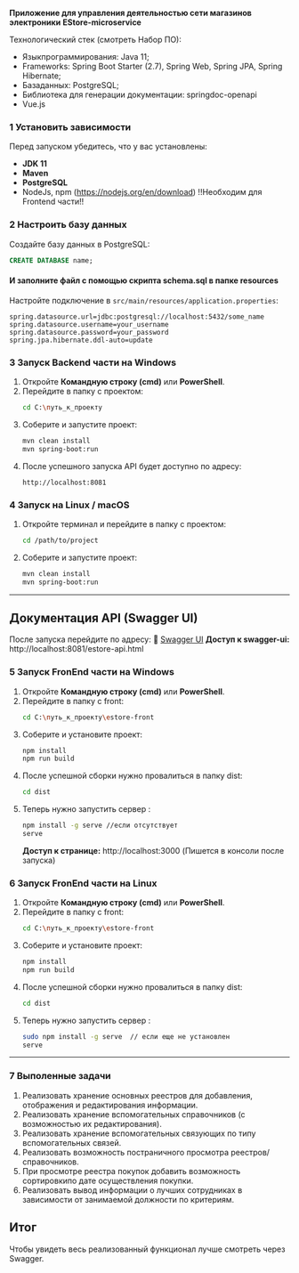 
**Приложение для управления деятельностью сети магазинов электроники**
**EStore-microservice**

Технологический стек (смотреть Набор ПО):
-	Языкпрограммирования: Java 11;
-	Frameworks: Spring Boot Starter (2.7), Spring Web, Spring JPA, Spring Hibernate;
-	Базаданных: PostgreSQL;
-	Библиотека для генерации документации: springdoc-openapi
- Vue.js
### 1️ Установить зависимости
Перед запуском убедитесь, что у вас установлены:
- **JDK 11**
- **Maven**
- **PostgreSQL**
- NodeJs, npm (https://nodejs.org/en/download) !!Необходим для Frontend части!!

### 2️ Настроить базу данных
Создайте базу данных в PostgreSQL:
```sql
CREATE DATABASE name;
```
#### И заполните файл с помощью скрипта schema.sql в папке resources
Настройте подключение в `src/main/resources/application.properties`:
```properties
spring.datasource.url=jdbc:postgresql://localhost:5432/some_name
spring.datasource.username=your_username
spring.datasource.password=your_password
spring.jpa.hibernate.ddl-auto=update
```

### 3️ Запуск Backend части на Windows
1. Откройте **Командную строку (cmd)** или **PowerShell**.
2. Перейдите в папку с проектом:
   ```sh
   cd C:\путь_к_проекту
   ```
3. Соберите и запустите проект:
   ```sh
   mvn clean install
   mvn spring-boot:run
   ```
4. После успешного запуска API будет доступно по адресу:
   ```
   http://localhost:8081
   ```

### 4️ Запуск на Linux / macOS
1. Откройте терминал и перейдите в папку с проектом:
   ```sh
   cd /path/to/project
   ```
2. Соберите и запустите проект:
   ```sh
   mvn clean install
   mvn spring-boot:run
   ```

---

##  Документация API (Swagger UI)
После запуска перейдите по адресу:
🔗 [Swagger UI](http://localhost:8081/swagger-ui.html)
**Доступ к swagger-ui:** http://localhost:8081/estore-api.html

### 5 Запуск FronEnd части на Windows
1. Откройте **Командную строку (cmd)** или **PowerShell**.
2. Перейдите в папку с front:
   ```sh
   cd C:\путь_к_проекту\estore-front
   ```
3. Соберите и установите проект:
   ```sh
   npm install
   npm run build
   ```
4. После успешной сборки нужно провалиться в папку dist:
   ```sh
   cd dist
   ```
5. Теперь нужно запустить сервер :
   ```sh
   npm install -g serve //если отсутствует
   serve
   ```
   **Доступ к странице:** http://localhost:3000 (Пишется в консоли после запуска)

### 6 Запуск FronEnd части на Linux
1. Откройте **Командную строку (cmd)** или **PowerShell**.
2. Перейдите в папку с front:
   ```sh
   cd C:\путь_к_проекту\estore-front
   ```
3. Соберите и установите проект:
   ```sh
   npm install
   npm run build
   ```
4. После успешной сборки нужно провалиться в папку dist:
   ```sh
   cd dist
   ```
5. Теперь нужно запустить сервер :
   ```sh
   sudo npm install -g serve  // если еще не установлен
   serve
   ```

---

### 7 Выполенные задачи
1. Реализовать хранение основных реестров для добавления, отображения и редактирования информации.
2. Реализовать хранение вспомогательных справочников (с возможностью их редактирования).
3. Реализовать хранение вспомогательных связующих по типу вспомогательных связей.
4. Реализовать возможность постраничного просмотра реестров/справочников.
5. При просмотре реестра покупок добавить возможность сортировкипо дате осуществления покупки.
6. Реализовать вывод информации о лучших сотрудниках в зависимости от занимаемой должности по критериям.

## Итог 
Чтобы увидеть весь реализованный функционал лучше смотреть через Swagger.
     





